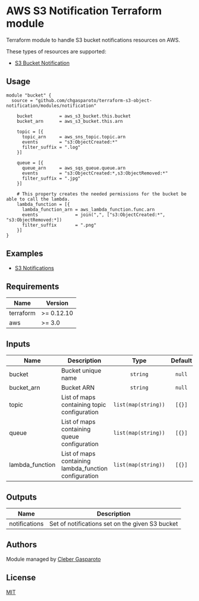 # AWS S3 Notification Terraform module

Terraform module to handle S3 bucket notifications resources on AWS.

These types of resources are supported:

* [S3 Bucket Notification](https://registry.terraform.io/providers/hashicorp/aws/latest/docs/resources/s3_bucket_notification)

## Usage

```hcl
module "bucket" {
  source = "github.com/chgasparoto/terraform-s3-object-notification/modules/notification"
  
    bucket          = aws_s3_bucket.this.bucket
    bucket_arn      = aws_s3_bucket.this.arn

    topic = [{
      topic_arn     = aws_sns_topic.topic.arn
      events        = "s3:ObjectCreated:*"
      filter_suffix = ".log"
    }]

    queue = [{
      queue_arn     = aws_sqs_queue.queue.arn
      events        = "s3:ObjectCreated:*,s3:ObjectRemoved:*"
      filter_suffix = ".jpg"
    }]

    # This property creates the needed permissions for the bucket be able to call the lambda.
    lambda_function = [{
      lambda_function_arn = aws_lambda_function.func.arn
      events              = join(",", ["s3:ObjectCreated:*", "s3:ObjectRemoved:*])
      filter_suffix       = ".png"
    }]
}
```

## Examples

- [S3 Notifications](../../examples/s3-notifications)

## Requirements

| Name | Version |
|------|---------|
| terraform | >= 0.12.10 |
| aws | >= 3.0 |

## Inputs

| Name | Description | Type | Default | Required |
|------|-------------|:----:|:-----:|:-----:|
|bucket|Bucket unique name|`string`|`null`| ✅ |
|bucket_arn|Bucket ARN|`string`|`null`| ✅ |
|topic|List of maps containing topic configuration|`list(map(string))`|`[{}]`|  |
|queue|List of maps containing queue configuration|`list(map(string))`|`[{}]`|  |
|lambda_function|List of maps containing lambda_function configuration|`list(map(string))`|`[{}]`|  |

## Outputs

| Name | Description |
|------|-------------|
|notifications|Set of notifications set on the given S3 bucket|

## Authors

Module managed by [Cleber Gasparoto](https://github.com/chgasparoto)

## License
[MIT](LICENSE)